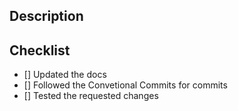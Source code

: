 ## Description

<!-- Describe the changes -->

## Checklist

- [] Updated the docs
- [] Followed the Convetional Commits for commits
- [] Tested the requested changes
